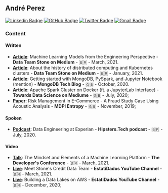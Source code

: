 ## André Perez

[![Linkedin Badge](https://img.shields.io/badge/-Andre%20Perez-blue?style=flat-square&logo=linkedin&logoColor=white)](https://www.linkedin.com/in/andremarcosperez)
[![GitHub Badge](https://img.shields.io/badge/-Andre%20Perez-black?style=flat-square&logo=github&logoColor=white)](https://github.com/andre-marcos-perez)
[![Twitter Badge](https://img.shields.io/badge/-dekoperez-1da1f2?style=flat-square&logo=twitter&logoColor=white)](mailto:andre.marcos.perez@gmail.com)
[![Gmail Badge](https://img.shields.io/badge/-andre.marcos.perez@gmail.com-c14438?style=flat-square&logo=gmail&logoColor=white)](https://twitter.com/dekoperez)

### Content

#### Written

 - **[Article](https://medium.com/team-data-stone/plataformas-de-machine-learning-parte-i-modelos-do-ponto-de-vista-da-engenharia-303482fa77f5)**: Machine Learning Models from the Engineering Perspective - **Data Team Stone on Medium** - :brazil: - March, 2021.
 - **[Article](https://medium.com/team-data-stone/sobre-a-hist%C3%B3ria-da-computa%C3%A7%C3%A3o-distribu%C3%ADda-e-clusters-kubernetes-3d0fe331db7)**: About the history of distributed computing and Kubernetes clusters - **Data Team Stone on Medium** - :brazil: - January, 2021.
 - **[Article](https://www.mongodb.com/blog/post/getting-started-with-mongodb-pyspark-and-jupyter-notebook)**: Getting started with MongoDB, PySpark, and Jupyter Notebook (mention) - **MongoDB Tech Blog** - :uk: - October, 2020.
 - **[Article](https://towardsdatascience.com/apache-spark-cluster-on-docker-ft-a-juyterlab-interface-418383c95445)**: Apache Spark Cluster on Docker (ft. a JupyterLab Interface) - **Towards Data Science on Mediume** - :uk: - July, 2020;
 - **[Paper](https://www.mdpi.com/1099-4300/21/11/1087)**: Risk Management in E-Commerce - A Fraud Study Case Using Acoustic Analysis - **MDPI Entropy** - :uk: - November, 2019;
 
#### Spoken

 - **[Podcast](https://hipsters.tech/engenharia-de-dados-na-serasa-experian-hipsters-on-the-road-37/)**: Data Engineering at Experian - **Hipsters.Tech podcast** - :brazil: - July, 2020.

#### Video

 - **[Talk](https://thedevconf.com/tdc/2021/innovation/trilha-inteligencia-artificial-e-machine-learning)**: The Mindset and Elements of a Machine Learning Platform - **The Developer's Conference** - :brazil: - March, 2021.
 - **[Live](https://www.youtube.com/watch?v=5c6tfp4OQUw&feature=youtu.be)**: Meet Stone's Credit Data Team - **EstatiDados YouTube Channel** - :brazil: - March, 2021.
 - **[Live](https://www.youtube.com/watch?v=Knh6gLOGn3w&feature=youtu.be)**: Building a Data Lakes on AWS - **EstatiDados YouTube Channel** - :brazil: - December, 2020;
